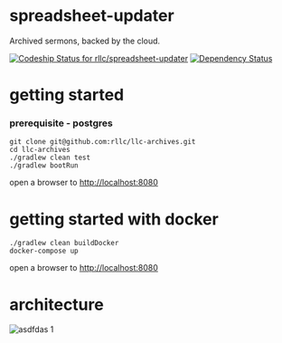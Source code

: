 # spreadsheet-updater
Archived sermons, backed by the cloud.

[ ![Codeship Status for rllc/spreadsheet-updater](https://codeship.com/projects/21f82550-cf6f-0132-f2fb-0625bb0d2ed5/status?branch=master)](https://codeship.com/projects/76704)
[![Dependency Status](https://www.versioneye.com/user/projects/553eedc61395378a90000047/badge.svg?style=flat-square)](https://www.versioneye.com/user/projects/553eedc61395378a90000047)


# getting started
### prerequisite - postgres
```shell
git clone git@github.com:rllc/llc-archives.git
cd llc-archives
./gradlew clean test
./gradlew bootRun
```
open a browser to [http://localhost:8080](http://localhost:8080)

# getting started with docker
```shell
./gradlew clean buildDocker
docker-compose up
```
open a browser to [http://localhost:8080](http://localhost:8080)

# architecture
![asdfdas 1](https://cloud.githubusercontent.com/assets/679510/19615807/1c52b32e-97cb-11e6-9925-8c5377ab1f57.png)
